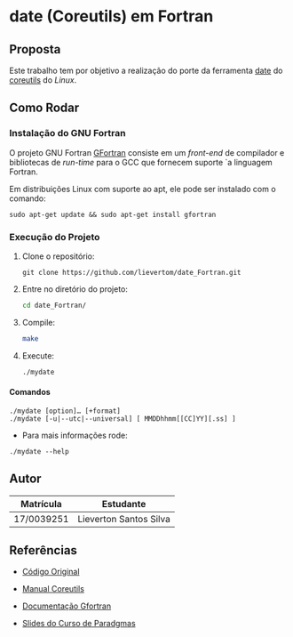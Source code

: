 # date (Coreutils) em Fortran

## Proposta

Este trabalho tem por objetivo a realização do porte da ferramenta [date](https://www.gnu.org/software/coreutils/manual/html_node/date-invocation.html#date-invocation) do [coreutils](https://www.gnu.org/software/coreutils/) do *Linux*.

## Como Rodar

### Instalação do GNU Fortran

O projeto GNU Fortran [GFortran](https://gcc.gnu.org/fortran/) consiste em um *front-end* de
compilador e bibliotecas de *run-time* para o GCC que fornecem suporte `a linguagem Fortran.

Em distribuições Linux com suporte ao apt, ele pode ser instalado com o comando:

```shell
sudo apt-get update && sudo apt-get install gfortran
```

### Execução do Projeto

1. Clone o repositório:

    ```shell
    git clone https://github.com/lievertom/date_Fortran.git
    ```

2. Entre no diretório do projeto:

    ```bash
    cd date_Fortran/
    ```

3. Compile:

    ```bash
    make
    ```

4. Execute:

    ```bash
    ./mydate
    ```

#### Comandos

```shell
./mydate [option]… [+format]
./mydate [-u|--utc|--universal] [ MMDDhhmm[[CC]YY][.ss] ]
```

- Para mais informações rode:

```shell
./mydate --help
```

## Autor

|Matrícula | Estudante |
| -- | -- |
| 17/0039251 | Lieverton Santos Silva |

## Referências

- [Código Original](https://github.com/wertarbyte/coreutils/blob/master/src/date.c)

- [Manual Coreutils](https://www.gnu.org/software/coreutils/manual/html_node/date-invocation.html#date-invocation)

- [Documentação Gfortran](https://gcc.gnu.org/onlinedocs/gfortran/)

- [Slides do Curso de Paradgmas](https://github.com/edsomjr/Paradigmas/tree/master/Programacao_Estruturada/slides)
